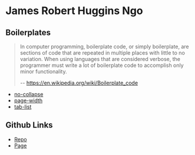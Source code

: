 # James Robert Huggins Ngo

## Boilerplates

> In computer programming, boilerplate code, or simply boilerplate, are sections of code that are repeated in multiple places with little to no variation. When using languages that are considered verbose, the programmer must write a lot of boilerplate code to accomplish only minor functionality.
>
> -- https://en.wikipedia.org/wiki/Boilerplate_code

- [no-collapse](https://jamesroberthugginsngo.github.io/no-collapse/)
- [page-width](https://jamesroberthugginsngo.github.io/page-width/)
- [tab-list](https://jamesroberthugginsngo.github.io/tab-list/)

## Github Links

- [Repo](https://github.com/JamesRobertHugginsNgo/JamesRobertHugginsNgo.github.io)
- [Page](https://jamesroberthugginsngo.github.io)
